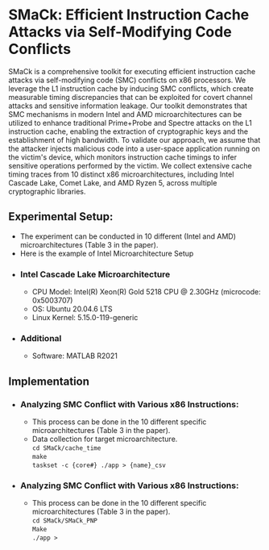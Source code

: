 # SMaCk: Efficient Instruction Cache Attacks via Self-Modifying Code Conflicts

SMaCk is a comprehensive toolkit for executing efficient instruction cache attacks via self-modifying code (SMC) conflicts on x86 processors. We leverage the L1 instruction cache by inducing SMC conflicts, which create measurable timing discrepancies that can be exploited for covert channel attacks and sensitive information leakage. Our toolkit demonstrates that SMC mechanisms in modern Intel and AMD microarchitectures can be utilized to enhance traditional Prime+Probe and Spectre attacks on the L1 instruction cache, enabling the extraction of cryptographic keys and the establishment of high bandwidth.
To validate our approach, we assume that the attacker injects malicious code into a user-space application running on the victim's device, which monitors instruction cache timings to infer sensitive operations performed by the victim. We collect extensive cache timing traces from 10 distinct x86 microarchitectures, including Intel Cascade Lake, Comet Lake, and AMD Ryzen 5, across multiple cryptographic libraries.

## Experimental Setup: 
* The experiment can be conducted in 10 different (Intel and AMD) microarchitectures (Table 3 in the paper).
* Here is the example of Intel Microarchitecture Setup
- ### Intel Cascade Lake Microarchitecture
  * CPU Model: Intel(R) Xeon(R) Gold 5218 CPU @ 2.30GHz (microcode: 0x5003707)
  * OS: Ubuntu 20.04.6 LTS
  * Linux Kernel: 5.15.0-119-generic
 
- ### Additional
  * Software: MATLAB R2021
    
## Implementation 
- ### Analyzing SMC Conflict with Various x86 Instructions:
  * This process can be done in the 10 different specific microarchitectures (Table 3 in the paper).<br/>
  * Data collection for target microarchitecture.<br/>
  `cd SMaCk/cache_time`<br/>
  `make`<br/>
  `taskset -c {core#} ./app > {name}_csv`<br/>
  

- ### Analyzing SMC Conflict with Various x86 Instructions:
   * This process can be done in the 10 different specific microarchitectures (Table 3 in the paper).<br/>
  `cd SMaCk/SMaCk_PNP`<br/>
  `Make`<br/>
  `./app > `<br/>
